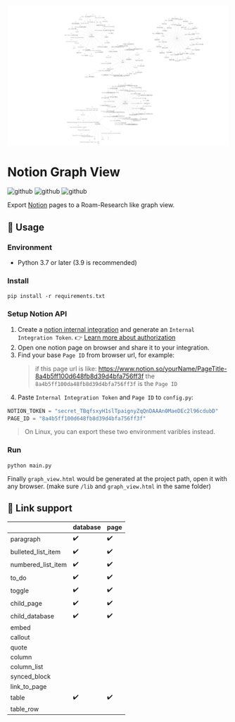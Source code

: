 ![](images/snap.png)

# Notion Graph View

![github](https://img.shields.io/badge/python-3.9-blue.svg) ![github](https://img.shields.io/badge/license-MIT-green.svg) ![github](https://img.shields.io/badge/notion_api_ver.-2022.02.22-lightgrey.svg)

Export [Notion](https://notion.so) pages to a Roam-Research like graph view.

## 📜 Usage

### Environment

- Python 3.7 or later (3.9 is recommended)

### Install

```shell
pip install -r requirements.txt
```

### Setup Notion API

1. Create a [notion internal integration](https://www.notion.so/my-integrations) and generate an `Internal Integration Token`.
   👉 [Learn more about authorization](https://developers.notion.com/docs/authorization)
2. Open one notion page on browser and share it to your integration.
3. Find your base `Page ID` from browser url, for example:
   > if this page url is like: https://www.notion.so/yourName/PageTitle-8a4b5ff100d648fb8d39d4bfa756ff3f
   > the `8a4b5ff100da48fb8d39d4bfa756ff3f` is the `Page ID`
4. Paste `Internal Integration Token` and `Page ID` to `config.py`:

```python
NOTION_TOKEN = "secret_TBqfsxyH1slTpaignyZqQnDAAAn0MaeDEc2l96cdubD"
PAGE_ID = "8a4b5ff100d648fb8d39d4bfa756ff3f"
```

> On Linux, you can export these two environment varibles instead.

### Run

```shell
python main.py
```

Finally `graph_view.html` would be generated at the project path, open it with any browser. (make sure `/lib` and `graph_view.html` in the same folder)

## 🔗 Link support

|                    | database | page |
| ------------------ | -------- | ---- |
| paragraph          | ✔️       | ✔️   |
| bulleted_list_item | ✔️       | ✔️   |
| numbered_list_item | ✔️       | ✔️   |
| to_do              | ✔️       | ✔️   |
| toggle             | ✔️       | ✔️   |
| child_page         | ✔️       | ✔️   |
| child_database     | ✔️       | ✔️   |
| embed              |          |      |
| callout            |          |      |
| quote              |          |      |
| column             |          |      |
| column_list        |          |      |
| synced_block       |          |      |
| link_to_page       |          |      |
| table              | ✔️       | ✔️   |
| table_row          |          |      |
